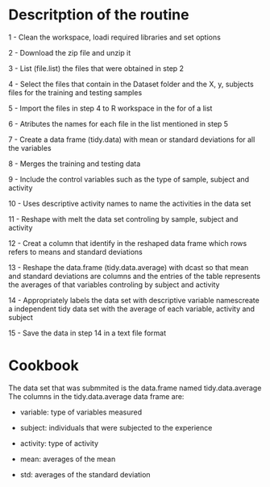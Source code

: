 # Descritption of the routine
1 - Clean the workspace, loadi required libraries and set options

2 - Download the zip file and unzip it

3 - List (file.list) the files that were obtained in step 2

4 - Select the files that contain in the Dataset folder and the X, y, subjects files for the training and testing samples

5 - Import the files in step 4 to R workspace in the for of a list

6 - Atributes the names for each file in the list mentioned in step 5

7 - Create a data frame (tidy.data) with mean or standard deviations for all the variables

8 - Merges the training and testing data

9 - Include the control variables such as the type of sample, subject and activity

10 - Uses descriptive activity names to name the activities in the data set

11 - Reshape with melt the data set controling by sample, subject and activity

12 - Creat a column that identify in the reshaped data frame which rows refers to means and standard deviations

13 - Reshape the data.frame (tidy.data.average) with dcast so that mean and standard deviations are columns and the entries of the table represents the averages of that variables controling by subject and activity

14 - Appropriately labels the data set with descriptive variable namescreate a independent tidy data set with the average of each variable, activity and subject

15 - Save the data in step 14 in a text file format

# Cookbook
The data set that was submmited is the data.frame named tidy.data.average
The columns in the tidy.data.average data frame are:

- variable: type of variables measured

- subject: individuals that were subjected to the experience

- activity: type of activity

- mean: averages of the mean

- std: averages of the standard deviation
